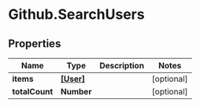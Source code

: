 # Github.SearchUsers

## Properties

Name | Type | Description | Notes
------------ | ------------- | ------------- | -------------
**items** | [**[User]**](User.md) |  | [optional] 
**totalCount** | **Number** |  | [optional] 


